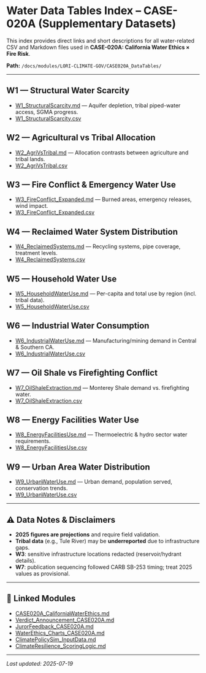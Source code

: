 # Water Data Tables Index – CASE-020A (Supplementary Datasets)

This index provides direct links and short descriptions for all water-related CSV and Markdown files used in **CASE-020A: California Water Ethics × Fire Risk**.

**Path:** `/docs/modules/LORI-CLIMATE-GOV/CASE020A_DataTables/`

---

## W1 — Structural Water Scarcity
- [W1_StructuralScarcity.md](./W1_StructuralScarcity.md) — Aquifer depletion, tribal piped-water access, SGMA progress.
- [W1_StructuralScarcity.csv](./W1_StructuralScarcity.csv)

## W2 — Agricultural vs Tribal Allocation
- [W2_AgriVsTribal.md](./W2_AgriVsTribal.md) — Allocation contrasts between agriculture and tribal lands.
- [W2_AgriVsTribal.csv](./W2_AgriVsTribal.csv)

## W3 — Fire Conflict & Emergency Water Use
- [W3_FireConflict_Expanded.md](./W3_FireConflict_Expanded.md) — Burned areas, emergency releases, wind impact.
- [W3_FireConflict_Expanded.csv](./W3_FireConflict_Expanded.csv)

## W4 — Reclaimed Water System Distribution
- [W4_ReclaimedSystems.md](./W4_ReclaimedSystems.md) — Recycling systems, pipe coverage, treatment levels.
- [W4_ReclaimedSystems.csv](./W4_ReclaimedSystems.csv)

## W5 — Household Water Use
- [W5_HouseholdWaterUse.md](./W5_HouseholdWaterUse.md) — Per-capita and total use by region (incl. tribal data).
- [W5_HouseholdWaterUse.csv](./W5_HouseholdWaterUse.csv)

## W6 — Industrial Water Consumption
- [W6_IndustrialWaterUse.md](./W6_IndustrialWaterUse.md) — Manufacturing/mining demand in Central & Southern CA.
- [W6_IndustrialWaterUse.csv](./W6_IndustrialWaterUse.csv)

## W7 — Oil Shale vs Firefighting Conflict
- [W7_OilShaleExtraction.md](./W7_OilShaleExtraction.md) — Monterey Shale demand vs. firefighting water.
- [W7_OilShaleExtraction.csv](./W7_OilShaleExtraction.csv)

## W8 — Energy Facilities Water Use
- [W8_EnergyFacilitiesUse.md](./W8_EnergyFacilitiesUse.md) — Thermoelectric & hydro sector water requirements.
- [W8_EnergyFacilitiesUse.csv](./W8_EnergyFacilitiesUse.csv)

## W9 — Urban Area Water Distribution
- [W9_UrbanWaterUse.md](./W9_UrbanWaterUse.md) — Urban demand, population served, conservation trends.
- [W9_UrbanWaterUse.csv](./W9_UrbanWaterUse.csv)

---

## ⚠️ Data Notes & Disclaimers
- **2025 figures are projections** and require field validation.
- **Tribal data** (e.g., Tule River) may be **underreported** due to infrastructure gaps.
- **W3**: sensitive infrastructure locations redacted (reservoir/hydrant details).
- **W7**: publication sequencing followed CARB SB-253 timing; treat 2025 values as provisional.

---

## 🔁 Linked Modules
- [CASE020A_CaliforniaWaterEthics.md](modules/LORI-JURY-CASES/CASE020A_CaliforniaWaterEthics.md)
- [Verdict_Announcement_CASE020A.md](../modules/LORI-JURY-CASES/Verdict_Announcement_CASE020A.md)
- [JurorFeedback_CASE020A.md](../modules/LORI-JURY-CASES/JurorFeedback_CASE020A.md)
- [WaterEthics_Charts_CASE020A.md](../modules/LORI-JURY-CASES/WaterEthics_Charts_CASE020A.md)
- [ClimatePolicySim_InputData.md](../modules/LORI-CLIMATE-GOV/ClimatePolicySim_InputData.md)
- [ClimateResilience_ScoringLogic.md](../modules/LORI-RIM/ClimateResilience_ScoringLogic.md)


---

_Last updated: 2025-07-19_

